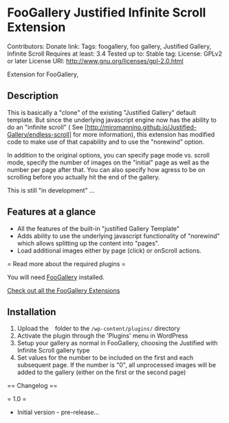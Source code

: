 FooGallery Justified Infinite Scroll Extension 
==============================================

Contributors: 
Donate link:
Tags: foogallery, foo gallery, Justified Gallery, Infinite Scroll
Requires at least: 3.4
Tested up to: 
Stable tag: 
License: GPLv2 or later
License URI: http://www.gnu.org/licenses/gpl-2.0.html

Extension for FooGallery, 

Description
-----------

This is basically a "clone" of the existing "Justified Gallery" default template. But since
the underlying javascript engine now has the ability to do an "infinite scroll" (
See [http://miromannino.github.io/Justified-Gallery/endless-scroll] for more 
information), this extension has modified code to make use of that capability and to use the "norewind"
option.

In addition to the original options, you can specify page mode vs. scroll mode, specify the number of images on
the "initial" page as well as the number per page after that.  You can also specify how agress to be on scrolling
before you actually hit the end of the gallery.

This is still "in development" ...

Features at a glance
--------------------

* All the features of the built-in "justified Gallery Template"
* Adds ability to use the underlying javascript functionality of "norewind" which allows splitting up the content into "pages".
* Load additional images either by page (click) or onScroll actions.

= Read more about the required plugins =

You will need [FooGallery](http://wordpress.org/plugins/foogallery/) installed.

[Check out all the FooGallery Extensions](http://foo.gallery/)

Installation
------------

1. Upload the ` ` folder to the `/wp-content/plugins/` directory
1. Activate the plugin through the 'Plugins' menu in WordPress
1. Setup your gallery as normal in FooGallery, choosing the Justified with Infinite Scroll gallery type
1. Set values for the number to be included on the first and each subsequent page.  If the number is "0", 
all unprocessed images will be added to the gallery (either on the first or the second page)

== Changelog ==

= 1.0 =
* Initial version - pre-release...
